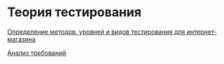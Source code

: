 # Теория тестирования
[Определение методов, уровней и видов тестирования для интернет-магазина](https://docs.google.com/spreadsheets/d/1HKAhJLItSSabgcXqOCpemlejfVSbON2HuUYPHVY7XmY/edit?usp=sharing)



[Анализ требований](https://docs.google.com/spreadsheets/d/1BZxxF-fsjB4jjrtmxuoHaefd_18e2XD_lpcwS1cahbE/edit?usp=sharing)
